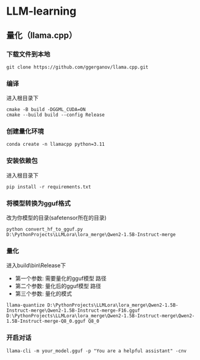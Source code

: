 # LLM-learning

## 量化（llama.cpp）
### 下载文件到本地
```
git clone https://github.com/ggerganov/llama.cpp.git
```

### 编译
进入根目录下
```
cmake -B build -DGGML_CUDA=ON
cmake --build build --config Release
```

### 创建量化环境
```
conda create -n llamacpp python=3.11
```

### 安装依赖包
进入根目录下
```
pip install -r requirements.txt
```

### 将模型转换为gguf格式
改为你模型的目录(safetensor所在的目录)
```
python convert_hf_to_gguf.py D:\PythonProjects\LLMLora\lora_merge\Qwen2-1.5B-Instruct-merge
```

### 量化
进入build\bin\Release下
- 第一个参数: 需要量化的gguf模型 路径
- 第二个参数: 量化后的gguf模型 路径
- 第三个参数: 量化的模式
```
llama-quantize D:\PythonProjects\LLMLora\lora_merge\Qwen2-1.5B-Instruct-merge\Qwen2-1.5B-Instruct-merge-F16.gguf D:\PythonProjects\LLMLora\lora_merge\Qwen2-1.5B-Instruct-merge\Qwen2-1.5B-Instruct-merge-Q8_0.gguf Q8_0
```

### 开启对话
```
llama-cli -m your_model.gguf -p "You are a helpful assistant" -cnv
```